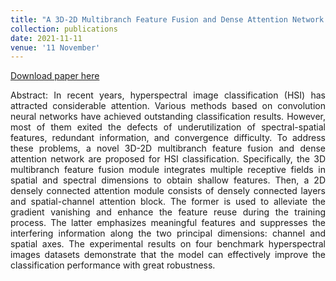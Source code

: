 ```yaml
---
title: "A 3D-2D Multibranch Feature Fusion and Dense Attention Network for Hyperspectral Image Classification"
collection: publications
date: 2021-11-11
venue: '11 November'
---
```

[Download paper here](https://www.mdpi.com/2072-666X/12/10/1271)

<div style="text-align: justify;">
Abstract: In recent years, hyperspectral image classification (HSI) has attracted considerable attention. Various methods based on convolution neural networks have achieved outstanding classification results. However, most of them exited the defects of underutilization of spectral-spatial features, redundant information, and convergence difficulty. To address these problems, a novel 3D-2D multibranch feature fusion and dense attention network are proposed for HSI classification. Specifically, the 3D multibranch feature fusion module integrates multiple receptive fields in spatial and spectral dimensions to obtain shallow features. Then, a 2D densely connected attention module consists of densely connected layers and spatial-channel attention block. The former is used to alleviate the gradient vanishing and enhance the feature reuse during the training process. The latter emphasizes meaningful features and suppresses the interfering information along the two principal dimensions: channel and spatial axes. The experimental results on four benchmark hyperspectral images datasets demonstrate that the model can effectively improve the classification performance with great robustness.
</div>

